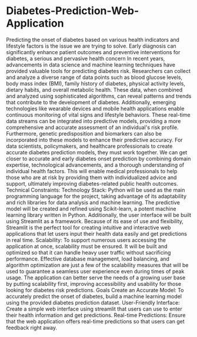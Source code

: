 # Diabetes-Prediction-Web-Application
Predicting the onset of diabetes based on various health indicators and lifestyle factors is the issue we are trying to solve. Early diagnosis can significantly enhance patient outcomes and preventive interventions for diabetes, a serious and pervasive health concern
In recent years, advancements in data science and machine learning techniques have provided valuable tools for predicting diabetes risk. Researchers can collect and analyze a diverse range of data points such as blood glucose levels, body mass index (BMI), family history of diabetes, physical activity levels, dietary habits, and overall metabolic health. These data, when combined and analyzed using sophisticated algorithms, can reveal patterns and trends that contribute to the development of diabetes.
Additionally, emerging technologies like wearable devices and mobile health applications enable continuous monitoring of vital signs and lifestyle behaviors. These real-time data streams can be integrated into predictive models, providing a more comprehensive and accurate assessment of an individual's risk profile. Furthermore, genetic predisposition and biomarkers can also be incorporated into these models to enhance their predictive accuracy.
For data scientists, policymakers, and healthcare professionals to create accurate diabetes prediction models, they must work together. We can get closer to accurate and early diabetes onset prediction by combining domain expertise, technological advancements, and a thorough understanding of individual health factors. This will enable medical professionals to help those who are at risk by providing them with individualized advice and support, ultimately improving diabetes-related public health outcomes.
Technical Constraints: Technology Stack: Python will be used as the main programming language for the project, taking advantage of its adaptability and rich libraries for data analysis and machine learning. The predictive model will be created and refined using Scikit-learn, a potent machine learning library written in Python. Additionally, the user interface will be built using Streamlit as a framework. Because of its ease of use and flexibility, Streamlit is the perfect tool for creating intuitive and interactive web applications that let users input their health data easily and get predictions in real time. Scalability: To support numerous users accessing the application at once, scalability must be ensured. It will be built and optimized so that it can handle heavy user traffic without sacrificing performance. Effective database management, load balancing, and algorithm optimization are just a few of the scalability measures that will be used to guarantee a seamless user experience even during times of peak usage. The application can better serve the needs of a growing user base by putting scalability first, improving accessibility and usability for those looking for diabetes risk predictions. Goals Create an Accurate Model: To accurately predict the onset of diabetes, build a machine learning model using the provided diabetes prediction dataset. User-Friendly Interface: Create a simple web interface using streamlit that users can use to enter their health information and get predictions. Real-time Predictions: Ensure that the web application offers real-time predictions so that users can get feedback right away.
